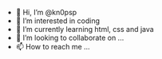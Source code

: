 - 👋 Hi, I’m @kn0psp
- 👀 I’m interested in coding
- 🌱 I’m currently learning html, css and java
- 💞️ I’m looking to collaborate on ...
- 📫 How to reach me ...

<!---
kn0psp/kn0psp is a ✨ special ✨ repository because its `README.md` (this file) appears on your GitHub profile.
You can click the Preview link to take a look at your changes.
--->
